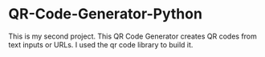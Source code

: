 # QR-Code-Generator-Python
This is my second project. This QR Code Generator creates QR codes from text inputs or URLs. I used the qr code library to build it.
